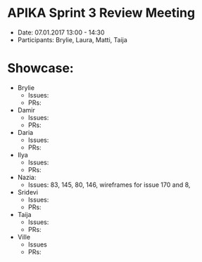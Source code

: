 # APIKA Sprint 3 Review Meeting
* Date: 07.01.2017 13:00 - 14:30
* Participants: Brylie, Laura, Matti, Taija

# Showcase:
* Brylie
    - Issues:
    - PRs:
* Damir
    - Issues:
    - PRs:
* Daria
    - Issues:
    - PRs: 
* Ilya
    - Issues:
    - PRs:
* Nazia:
    - Issues: 83, 145, 80, 146, wireframes for issue 170 and 8,
* Sridevi
    - Issues:
    - PRs:
* Taija
    - Issues:
    - PRs:
* Ville
    - Issues
    - PRs:
